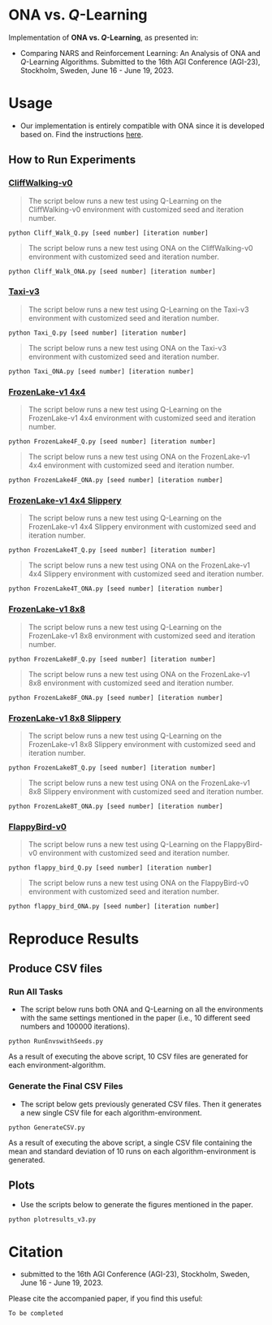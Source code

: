 # ONA vs. $Q$-Learning
Implementation of **ONA vs. $Q$-Learning**, as presented in:
* Comparing NARS and Reinforcement Learning: An Analysis of ONA and $Q$-Learning Algorithms. Submitted to the 16th AGI Conference (AGI-23), Stockholm, Sweden, June 16 - June 19, 2023.


# Usage
* Our implementation is entirely compatible with ONA since it is developed based on. Find the instructions [here](https://github.com/opennars/OpenNARS-for-Applications).

## How to Run Experiments
### [CliffWalking-v0](https://gymnasium.farama.org/environments/toy_text/cliff_walking/)
> The script below runs a new test using Q-Learning on the CliffWalking-v0 environment with customized seed and iteration number.
```
python Cliff_Walk_Q.py [seed number] [iteration number]
```
> The script below runs a new test using ONA on the CliffWalking-v0 environment with customized seed and iteration number.
```
python Cliff_Walk_ONA.py [seed number] [iteration number]
```
### [Taxi-v3](https://gymnasium.farama.org/environments/toy_text/taxi/)
> The script below runs a new test using Q-Learning on the Taxi-v3 environment with customized seed and iteration number.
```
python Taxi_Q.py [seed number] [iteration number]
```
> The script below runs a new test using ONA on the Taxi-v3 environment with customized seed and iteration number.
```
python Taxi_ONA.py [seed number] [iteration number]
```
### [FrozenLake-v1 4x4](https://gymnasium.farama.org/environments/toy_text/frozen_lake/)
> The script below runs a new test using Q-Learning on the FrozenLake-v1 4x4 environment with customized seed and iteration number.
```
python FrozenLake4F_Q.py [seed number] [iteration number]
```
> The script below runs a new test using ONA on the FrozenLake-v1 4x4 environment with customized seed and iteration number.
```
python FrozenLake4F_ONA.py [seed number] [iteration number]
```
### [FrozenLake-v1 4x4 Slippery](https://gymnasium.farama.org/environments/toy_text/frozen_lake/)
> The script below runs a new test using Q-Learning on the FrozenLake-v1 4x4 Slippery environment with customized seed and iteration number.
```
python FrozenLake4T_Q.py [seed number] [iteration number]
```
> The script below runs a new test using ONA on the FrozenLake-v1 4x4 Slippery environment with customized seed and iteration number.
```
python FrozenLake4T_ONA.py [seed number] [iteration number]
```
### [FrozenLake-v1 8x8](https://gymnasium.farama.org/environments/toy_text/frozen_lake/)
> The script below runs a new test using Q-Learning on the FrozenLake-v1 8x8 environment with customized seed and iteration number.
```
python FrozenLake8F_Q.py [seed number] [iteration number]
```
> The script below runs a new test using ONA on the FrozenLake-v1 8x8 environment with customized seed and iteration number.
```
python FrozenLake8F_ONA.py [seed number] [iteration number]
```
### [FrozenLake-v1 8x8 Slippery](https://gymnasium.farama.org/environments/toy_text/frozen_lake/)
> The script below runs a new test using Q-Learning on the FrozenLake-v1 8x8 Slippery environment with customized seed and iteration number.
```
python FrozenLake8T_Q.py [seed number] [iteration number]
```
> The script below runs a new test using ONA on the FrozenLake-v1 8x8 Slippery environment with customized seed and iteration number.
```
python FrozenLake8T_ONA.py [seed number] [iteration number]
```
### [FlappyBird-v0](https://github.com/Talendar/flappy-bird-gym)
> The script below runs a new test using Q-Learning on the FlappyBird-v0 environment with customized seed and iteration number.
```
python flappy_bird_Q.py [seed number] [iteration number]
```
> The script below runs a new test using ONA on the FlappyBird-v0 environment with customized seed and iteration number.
```
python flappy_bird_ONA.py [seed number] [iteration number]
```
        
# Reproduce Results
## Produce CSV files
### Run All Tasks
* The script below runs both ONA and Q-Learning on all the environments with the same settings mentioned in the paper (i.e., 10 different seed numbers and 100000 iterations).
```
python RunEnvswithSeeds.py 
```
As a result of executing the above script, 10 CSV files are generated for each environment-algorithm.
### Generate the Final CSV Files
* The script below gets previously generated CSV files. Then it generates a new single CSV file for each algorithm-environment.
```
python GenerateCSV.py 
```
As a result of executing the above script, a single CSV file containing the mean and standard deviation of 10 runs on each algorithm-environment is generated.

## Plots
* Use the scripts below to generate the figures mentioned in the paper.
```
python plotresults_v3.py
```

# Citation
* submitted to the 16th AGI Conference (AGI-23), Stockholm, Sweden, June 16 - June 19, 2023.


Please cite the accompanied paper, if you find this useful:
```
To be completed
```

